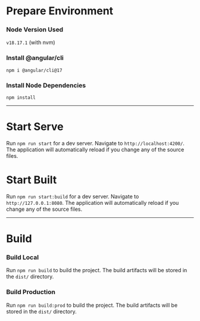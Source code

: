 # Prepare Environment

### Node Version Used

```v18.17.1``` (with nvm)

### Install @angular/cli

``` npm i @angular/cli@17 ```

### Install Node Dependencies

``` npm install ```

---
# Start Serve

Run `npm run start` for a dev server. Navigate to `http://localhost:4200/`. The application will automatically reload if
you change any of the source files.

# Start Built

Run `npm run start:build` for a dev server. Navigate to ` http://127.0.0.1:8080`. The application will automatically reload if
you change any of the source files.

---

# Build

### Build Local
Run `npm run build` to build the project. The build artifacts will be stored in the `dist/` directory.

### Build Production

Run `npm run build:prod` to build the project. The build artifacts will be stored in the `dist/` directory.
